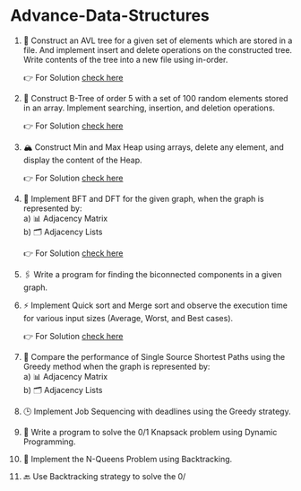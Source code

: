 # Advance-Data-Structures

1. 🌳 Construct an AVL tree for a given set of elements which are stored in a file. And implement insert and delete operations on the constructed tree. Write contents of the tree into a new file using in-order.

   👉 For Solution [check here](./AVL%20Trees/AVLTree.java)

2. 📂 Construct B-Tree of order 5 with a set of 100 random elements stored in an array. Implement searching, insertion, and deletion operations.

   👉 For Solution [check here](./BTree.java)

3. 🏔️ Construct Min and Max Heap using arrays, delete any element, and display the content of the Heap.

   👉 For Solution [check here](./Heap)

4. 🔄 Implement BFT and DFT for the given graph, when the graph is represented by:  
   a) 📊 Adjacency Matrix  
   b) 🗂️ Adjacency Lists

    👉 For Solution [check here](./BFS%20and%20DFS)
   
6. 🖇️ Write a program for finding the biconnected components in a given graph.

7. ⚡ Implement Quick sort and Merge sort and observe the execution time for various input sizes (Average, Worst, and Best cases).

    👉 For Solution [check here](./Quick%20and%20Merge)

8. 🚀 Compare the performance of Single Source Shortest Paths using the Greedy method when the graph is represented by:  
   a) 📊 Adjacency Matrix  
   b) 🗂️ Adjacency Lists

9. 🕒 Implement Job Sequencing with deadlines using the Greedy strategy.

10. 🎒 Write a program to solve the 0/1 Knapsack problem using Dynamic Programming.

11. 👑 Implement the N-Queens Problem using Backtracking.

12. 🔙 Use Backtracking strategy to solve the 0/
